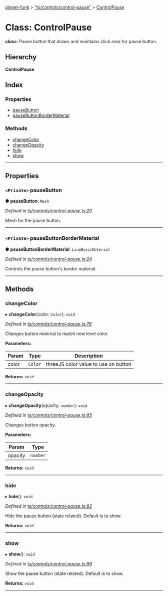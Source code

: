 [planet-funk](../README.md) > ["ts/controls/control-pause"](../modules/_ts_controls_control_pause_.md) > [ControlPause](../classes/_ts_controls_control_pause_.controlpause.md)

# Class: ControlPause

*__class__*: Pause button that draws and maintains click area for pause button.

## Hierarchy

**ControlPause**

## Index

### Properties

* [pauseButton](_ts_controls_control_pause_.controlpause.md#pausebutton)
* [pauseButtonBorderMaterial](_ts_controls_control_pause_.controlpause.md#pausebuttonbordermaterial)

### Methods

* [changeColor](_ts_controls_control_pause_.controlpause.md#changecolor)
* [changeOpacity](_ts_controls_control_pause_.controlpause.md#changeopacity)
* [hide](_ts_controls_control_pause_.controlpause.md#hide)
* [show](_ts_controls_control_pause_.controlpause.md#show)

---

## Properties

<a id="pausebutton"></a>

### `<Private>` pauseButton

**● pauseButton**: *`Mesh`*

*Defined in [ts/controls/control-pause.ts:20](https://github.com/WilliamRADFunk/planet-funk/blob/7de9660/src/ts/controls/control-pause.ts#L20)*

Mesh for the pause button.

___
<a id="pausebuttonbordermaterial"></a>

### `<Private>` pauseButtonBorderMaterial

**● pauseButtonBorderMaterial**: *`LineBasicMaterial`*

*Defined in [ts/controls/control-pause.ts:24](https://github.com/WilliamRADFunk/planet-funk/blob/7de9660/src/ts/controls/control-pause.ts#L24)*

Controls the pause button's border material.

___

## Methods

<a id="changecolor"></a>

###  changeColor

▸ **changeColor**(color: *`Color`*): `void`

*Defined in [ts/controls/control-pause.ts:78](https://github.com/WilliamRADFunk/planet-funk/blob/7de9660/src/ts/controls/control-pause.ts#L78)*

Changes button material to match new level color.

**Parameters:**

| Param | Type | Description |
| ------ | ------ | ------ |
| color | `Color` |  threeJS color value to use on button |

**Returns:** `void`

___
<a id="changeopacity"></a>

###  changeOpacity

▸ **changeOpacity**(opacity: *`number`*): `void`

*Defined in [ts/controls/control-pause.ts:85](https://github.com/WilliamRADFunk/planet-funk/blob/7de9660/src/ts/controls/control-pause.ts#L85)*

Changes button opacity.

**Parameters:**

| Param | Type |
| ------ | ------ |
| opacity | `number` |

**Returns:** `void`

___
<a id="hide"></a>

###  hide

▸ **hide**(): `void`

*Defined in [ts/controls/control-pause.ts:92](https://github.com/WilliamRADFunk/planet-funk/blob/7de9660/src/ts/controls/control-pause.ts#L92)*

Hide the pause button (state related). Default is to show.

**Returns:** `void`

___
<a id="show"></a>

###  show

▸ **show**(): `void`

*Defined in [ts/controls/control-pause.ts:99](https://github.com/WilliamRADFunk/planet-funk/blob/7de9660/src/ts/controls/control-pause.ts#L99)*

Show the pause button (state related). Default is to show.

**Returns:** `void`

___

